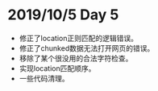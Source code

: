# 2019/10/5 Day 5

- 修正了location正则匹配的逻辑错误。
- 修正了chunked数据无法打开网页的错误。
- 移除了某个很没用的合法字符检查。
- 实现location匹配顺序。
- 一些代码清理。

